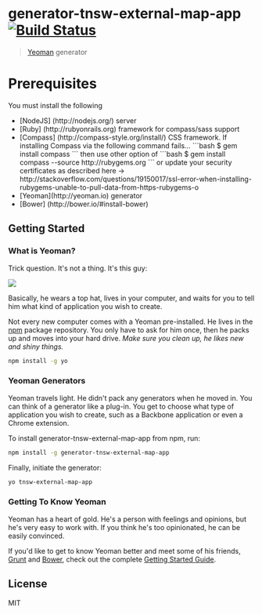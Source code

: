 # generator-tnsw-external-map-app [![Build Status](https://secure.travis-ci.org/vajnorcan/generator-tnsw-external-map-app.png?branch=master)](https://travis-ci.org/vajnorcan/generator-tnsw-external-map-app)

> [Yeoman](http://yeoman.io) generator

# Prerequisites

You must install the following
<ul>
	<li>[NodeJS] (http://nodejs.org/) server </li>
	<li>[Ruby] (http://rubyonrails.org) framework for compass/sass support </li>
	<li>[Compass] (http://compass-style.org/install/) CSS framework. If installing Compass via the following command fails... 
		```bash
		$ gem install compass
		```
		then use other option of 
		```bash
		$ gem install compass --source http://rubygems.org
		```
		or update your security certificates as described here -> http://stackoverflow.com/questions/19150017/ssl-error-when-installing-rubygems-unable-to-pull-data-from-https-rubygems-o
	</li>
	<li>[Yeoman](http://yeoman.io) generator </li>
	<li>[Bower] (http://bower.io/#install-bower) </li>
</ul>

## Getting Started

### What is Yeoman?

Trick question. It's not a thing. It's this guy:

![](http://i.imgur.com/JHaAlBJ.png)

Basically, he wears a top hat, lives in your computer, and waits for you to tell him what kind of application you wish to create.

Not every new computer comes with a Yeoman pre-installed. He lives in the [npm](https://npmjs.org) package repository. You only have to ask for him once, then he packs up and moves into your hard drive. *Make sure you clean up, he likes new and shiny things.*

```bash
npm install -g yo
```

### Yeoman Generators

Yeoman travels light. He didn't pack any generators when he moved in. You can think of a generator like a plug-in. You get to choose what type of application you wish to create, such as a Backbone application or even a Chrome extension.

To install generator-tnsw-external-map-app from npm, run:

```bash
npm install -g generator-tnsw-external-map-app
```

Finally, initiate the generator:

```bash
yo tnsw-external-map-app
```

### Getting To Know Yeoman

Yeoman has a heart of gold. He's a person with feelings and opinions, but he's very easy to work with. If you think he's too opinionated, he can be easily convinced.

If you'd like to get to know Yeoman better and meet some of his friends, [Grunt](http://gruntjs.com) and [Bower](http://bower.io), check out the complete [Getting Started Guide](https://github.com/yeoman/yeoman/wiki/Getting-Started).


## License

MIT

